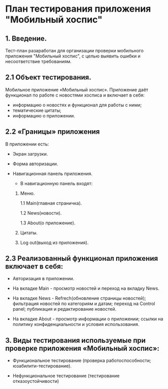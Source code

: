 # **План тестирования приложения "Мобильный хоспис"**

## 1. Введение.
Тест-план разаработан для организации проверки мобильного приложения "Мобильный хоспис", с целью выявить ошибки и несоответствие требованиям.

## 2.1 Объект тестирования.
Мобильное приложение «Мобильный хоспис».
Приложение даёт функционал по работе с новостями хосписа и включает в себя:

- информацию о новостях и функционал для работы с ними;
- тематические цитаты;
- информацию о приложении.

## 2.2 «Границы» приложения
В приложении есть:

* Экран загрузки.
* Форма авторизации.
* Навигационная панель приложения.

  - В навигационную панель входят:
    
  1. Меню.
     
     1.1 Main(главная страничка).
     
     1.2 News(новости).
     
     1.3 About(о приложение).
  
  2. Цитаты.
     
  3. Log out(выход из приложения).

## 2.3 Реализованный функционал приложения включает в себя:

- Авторизация в приложении.
 
- На вкладке Main - просмотр новостей и переход на вкладку News.
 
- На вкладке News  - Refrech(обновление страницы новостей); фильтрация новостей по категориям и датам; переход на Control panel; публикация и редактирование новостей.
  
- На вкладке About - просмотр информации о приложении; ссылки на политику конфиденциальности и условия использования.

## 3. Виды тестирования используемые при проверке приложения «Мобильный хоспис»:

* Функциональное тестирование (проверка работоспособности; юзабилити-тестирование).

* Нефункциональное тестирование (тестирование отказоустойчивости)
